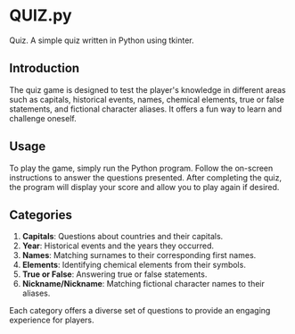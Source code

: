 # QUIZ.py
Quiz. A simple quiz written in Python using tkinter.
## Introduction

The quiz game is designed to test the player's knowledge in different areas such as capitals, historical events, names, chemical elements, true or false statements, and fictional character aliases. It offers a fun way to learn and challenge oneself.

## Usage

To play the game, simply run the Python program. Follow the on-screen instructions to answer the questions presented. After completing the quiz, the program will display your score and allow you to play again if desired.

## Categories

1. **Capitals**: Questions about countries and their capitals.
2. **Year**: Historical events and the years they occurred.
3. **Names**: Matching surnames to their corresponding first names.
4. **Elements**: Identifying chemical elements from their symbols.
5. **True or False**: Answering true or false statements.
6. **Nickname/Nickname**: Matching fictional character names to their aliases.

Each category offers a diverse set of questions to provide an engaging experience for players.
